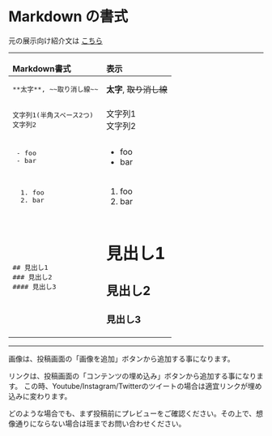 # Markdown の書式

元の展示向け紹介文は [こちら](./introduction)

---

<table>
  <thead>
    <tr>
      <td>
        <b>Markdown書式</b>
      </td>
      <td>
        <b>表示</b>
      </td>
    </tr>
    <tr>
  </thead>
  <tbody>
  <tr>
    <td>
<pre>
**太字**, ~~取り消し線~~
</pre>
    </td>
    <td>
      <b>太字</b>, <s>取り消し線</s>
    </td>
  </tr>
  <tr>
    <td>
<pre>
文字列1(半角スペース2つ)
文字列2
</pre>
    </td>
    <td>
      文字列1<br />文字列2
    </td>
  </tr>
  <tr>
    <td>
<pre>
 - foo
 - bar
</pre>
    </td>
    <td>
      <ul>
        <li>foo</li>
        <li>bar</li>
      </ul>
    </td>
  </tr>
  <tr>
    <td>
<pre>
  1. foo
  2. bar
</pre>
    </td>
    <td>
      <ol>
        <li>foo</li>
        <li>bar</li>
      </ol>
    </td>
  </tr>
  <tr>
    <td>
<pre>
## 見出し1
### 見出し2
#### 見出し3
</pre>
    </td>
    <td>
      <h1>見出し1</h1>
      <h2>見出し2</h2>
      <h3>見出し3</h3>
    </td>
  </tr>
  </tbody>
</table>

---

画像は、投稿画面の「画像を追加」ボタンから追加する事になります。

リンクは、投稿画面の「コンテンツの埋め込み」ボタンから追加する事になります。
この時、Youtube/Instagram/Twitterのツイートの場合は適宜リンクが埋め込みに変わります。

どのような場合でも、まず投稿前にプレビューをご確認ください。その上で、想像通りにならない場合は班までお問い合わせください。
